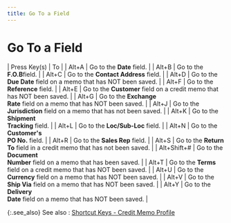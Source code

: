 ```yaml
---
title: Go To a Field
---
```


# Go To a Field


| Press Key(s) | To |
| Alt+A | Go to the **Date**  field. |
| Alt+B | Go to the **F.O.B**field. |
| Alt+C | Go to the **Contact Address** field. |
| Alt+D | Go to the **Due Date** field on a memo that has NOT been saved. |
| Alt+F | Go to the **Reference**  field. |
| Alt+E | Go to the **Customer**  field on a credit memo that has NOT been saved. |
| Alt+G | Go to the **Exchange <br/> Rate** field on a memo that has NOT been saved. |
| Alt+J | Go to the **Jurisdiction**  field on a memo that has not been saved. |
| Alt+K | Go to the **Shipment <br/> Tracking** field. |
| Alt+L | Go to the **Loc/Sub-Loc**  field. |
| Alt+N | Go to the **Customer's <br/> PO No.** field. |
| Alt+R | Go to the **Sales Rep** field. |
| Alt+S | Go to the **Return To** field in a credit memo that has not been saved. |
| Alt+Shift+# | Go to the **Document <br/> Number** field on a memo that has been saved. |
| Alt+T | Go to the **Terms**  field on a credit memo that has NOT been saved. |
| Alt+U | Go to the **Currency**  field on a memo that has NOT been saved. |
| Alt+V | Go to the **Ship Via** field on a memo that has NOT been saved. |
| Alt+Y | Go to the **Delivery <br/> Date** field on a memo that has NOT been saved. |



{:.see_also}
See also
: [Shortcut  Keys - Credit Memo Profile]({{site.sp_baseurl}}/navigation/sales-ret-docs/credit-memo-profile/short_cut_keys_credit_memo_profile.html)
